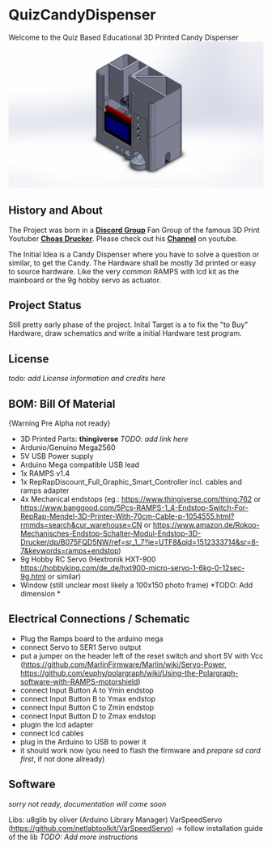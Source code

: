QuizCandyDispenser
===================

Welcome to the Quiz Based Educational 3D Printed Candy Dispenser
![alt text](https://raw.githubusercontent.com/FrYakaTKoP/QuizCandyDispenser/master/docu/preview.JPG)


History and About
-------------
The Project was born in a [**Discord Group**](https://discordapp.com/invite/KWpvRSs) Fan Group of the famous 3D Print Youtuber [**Choas Drucker**](https://www.youtube.com/user/ufgBishob).  Please check out his [**Channel**](https://www.youtube.com/user/ufgBishob) on youtube. 

The Initial Idea is a Candy Dispenser where you have to solve a question or similar, to get the Candy. The Hardware shall be mostly 3d printed or easy to source hardware. Like the very common RAMPS with lcd kit as the mainboard or the 9g hobby servo as actuator. 

Project Status
-----------

Still pretty early phase of the project.  Inital Target is a to fix the "to Buy" Hardware, draw schematics and write a initial Hardware test program.

License
----
*todo: add License information and credits here*


BOM: Bill Of Material
-------------

{Warning Pre Alpha not ready}

- 3D Printed Parts:
**thingiverse** *TODO: add link here*
- Ardunio/Genuino Mega2560
- 5V USB Power supply
- Arduino Mega compatible USB lead
- 1x RAMPS v1.4 
- 1x RepRapDiscount_Full_Graphic_Smart_Controller
incl. cables and ramps adapter
- 4x Mechanical endstops (eg.: https://www.thingiverse.com/thing:762 or https://www.banggood.com/5Pcs-RAMPS-1_4-Endstop-Switch-For-RepRap-Mendel-3D-Printer-With-70cm-Cable-p-1054555.html?rmmds=search&cur_warehouse=CN or https://www.amazon.de/Rokoo-Mechanisches-Endstop-Schalter-Modul-Endstop-3D-Drucker/dp/B075FQD5NW/ref=sr_1_7?ie=UTF8&qid=1512333714&sr=8-7&keywords=ramps+endstop)
- 9g Hobby RC Servo (Hextronik HXT-900 https://hobbyking.com/de_de/hxt900-micro-servo-1-6kg-0-12sec-9g.html or similar)
- Window (still unclear most likely a 100x150 photo frame) *TODO: Add dimension *


Electrical Connections / Schematic
-------------

- Plug the Ramps board to the arduino mega
- connect Servo to SER1 Servo output 
- put a jumper on the header left of the reset switch and short 5V with Vcc (https://github.com/MarlinFirmware/Marlin/wiki/Servo-Power, https://github.com/euphy/polargraph/wiki/Using-the-Polargraph-software-with-RAMPS-motorshield)
- connect Input Button A to Ymin endstop
- connect Input Button B to Ymax endstop
- connect Input Button C to Zmin endstop
- connect Input Button D to Zmax endstop
- plugin the lcd adapter
- connect lcd cables
- plug in the Arduino to USB to power it
- it should work now (you need to flash the firmware and *prepare sd card first*, if not done allready)



Software
---

*sorry not ready, documentation will come soon*

Libs:
u8glib by oliver (Arduino Library Manager)
VarSpeedServo (https://github.com/netlabtoolkit/VarSpeedServo) -> follow installation guide of the lib *TODO: Add more instructions*

